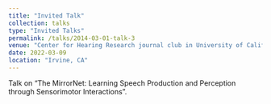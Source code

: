 ```yaml
---
title: "Invited Talk"
collection: talks
type: "Invited Talks"
permalink: /talks/2014-03-01-talk-3
venue: "Center for Hearing Research journal club in University of California, Irvine"
date: 2022-03-09
location: "Irvine, CA"
---
```


Talk on “The MirrorNet: Learning Speech Production and Perception through Sensorimotor
Interactions”. 
